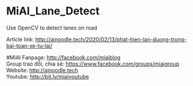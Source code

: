 # MiAI_Lane_Detect
Use OpenCV to detect lanes on road

Article link: http://ainoodle.tech/2020/02/13/phat-hien-lan-duong-trong-bai-toan-xe-tu-lai/

#MìAI 
Fanpage: http://facebook.com/miaiblog<br>
Group trao đổi, chia sẻ: https://www.facebook.com/groups/miaigroup<br>
Website: http://ainoodle.tech<br>
Youtube: http://bit.ly/miaiyoutube<br>
